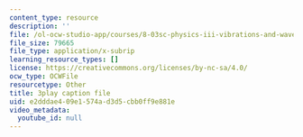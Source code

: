 ```yaml
---
content_type: resource
description: ''
file: /ol-ocw-studio-app/courses/8-03sc-physics-iii-vibrations-and-waves-fall-2016/e2dddae409e1574ad3d5cbb0ff9e881e_SnNmbVH5DAM.srt
file_size: 79665
file_type: application/x-subrip
learning_resource_types: []
license: https://creativecommons.org/licenses/by-nc-sa/4.0/
ocw_type: OCWFile
resourcetype: Other
title: 3play caption file
uid: e2dddae4-09e1-574a-d3d5-cbb0ff9e881e
video_metadata:
  youtube_id: null
---
```

